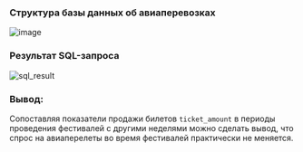 ### Структура базы данных об авиаперевозках
![image](https://pictures.s3.yandex.net/resources/PK_FK_airports_1566761812.jpg)

### Результат SQL-запроса
![sql_result](http://joxi.ru/EA4XJ9GcpGKMlA)

### Вывод:
Сопоставляя показатели продажи билетов `ticket_amount` в периоды проведения фестивалей с другими неделями можно сделать вывод, что спрос на авиаперелеты во время фестивалей практически не меняется.

